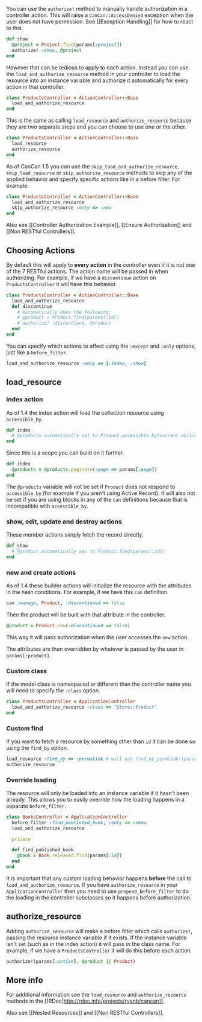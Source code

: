 You can use the `authorize!` method to manually handle authorization in a controller action. This will raise a `CanCan::AccessDenied` exception when the user does not have permission. See [[Exception Handling]] for how to react to this.

```ruby
def show
  @project = Project.find(params[:project])
  authorize! :show, @project
end
```

However that can be tedious to apply to each action. Instead you can use the `load_and_authorize_resource` method in your controller to load the resource into an instance variable and authorize it automatically for every action in that controller.

```ruby
class ProductsController < ActionController::Base
  load_and_authorize_resource
end
```

This is the same as calling `load_resource` and `authorize_resource` because they are two separate steps and you can choose to use one or the other.

```ruby
class ProductsController < ActionController::Base
  load_resource
  authorize_resource
end
```

As of CanCan 1.5 you can use the `skip_load_and_authorize_resource`, `skip_load_resource` or `skip_authorize_resource` methods to skip any of the applied behavior and specify specific actions like in a before filter. For example.

```ruby
class ProductsController < ActionController::Base
  load_and_authorize_resource
  skip_authorize_resource :only => :new
end
```

Also see [[Controller Authorization Example]], [[Ensure Authorization]] and [[Non RESTful Controllers]].


## Choosing Actions

By default this will apply to **every action** in the controller even if it is not one of the 7 RESTful actions. The action name will be passed in when authorizing. For example, if we have a `discontinue` action on `ProductsController` it will have this behavior.

```ruby
class ProductsController < ActionController::Base
  load_and_authorize_resource
  def discontinue
    # Automatically does the following:
    # @product = Product.find(params[:id])
    # authorize! :discontinue, @product
  end
end
```

You can specify which actions to affect using the `:except` and `:only` options, just like a `before_filter`.

```ruby
load_and_authorize_resource :only => [:index, :show]
```


## load_resource

### index action

As of 1.4 the index action will load the collection resource using `accessible_by`.

```ruby
def index
  # @products automatically set to Product.accessible_by(current_ability)
end
```

Since this is a scope you can build on it further.

```ruby
def index
  @products = @products.paginate(:page => params[:page])
end
```

The `@products` variable will not be set if `Product` does not respond to `accessible_by` (for example if you aren't using Active Record). It will also not be set if you are using blocks in any of the `can` definitions because that is incompatible with `accessible_by`.

### show, edit, update and destroy actions

These member actions simply fetch the record directly.

```ruby
def show
  # @product automatically set to Product.find(params[:id])
end
```

### new and create actions

As of 1.4 these builder actions will initialize the resource with the attributes in the hash conditions. For example, if we have this `can` definition.

```ruby
can :manage, Product, :discontinued => false
```

Then the product will be built with that attribute in the controller.

```ruby
@product = Product.new(:discontinued => false)
```

This way it will pass authorization when the user accesses the `new` action.

The attributes are then overridden by whatever is passed by the user in `params[:product]`.

### Custom class

If the model class is namespaced or different than the controller name you will need to specify the `:class` option.

```ruby
class ProductsController < ApplicationController
  load_and_authorize_resource :class => "Store::Product"
end
```


### Custom find

If you want to fetch a resource by something other than `id` it can be done so using the `find_by` option.

```ruby
load_resource :find_by => :permalink # will use find_by_permlink!(params[:id])
authorize_resource
```

### Override loading

The resource will only be loaded into an instance variable if it hasn't been already. This allows you to easily override how the loading happens in a separate `before_filter`.

```ruby
class BooksController < ApplicationController
  before_filter :find_published_book, :only => :show
  load_and_authorize_resource

  private

  def find_published_book
    @book = Book.released.find(params[:id])
  end
end
```

It is important that any custom loading behavior happens **before** the call to `load_and_authorize_resource`. If you have `authorize_resource` in your `ApplicationController` then you need to use `prepend_before_filter` to do the loading in the controller subclasses so it happens before authorization.

## authorize_resource

Adding `authorize_resource` will make a before filter which calls `authorize!`, passing the resource instance variable if it exists. If the instance variable isn't set (such as in the index action) it will pass in the class name. For example, if we have a `ProductsController` it will do this before each action.

```ruby
authorize!(params[:action], @product || Product)
```

## More info

For additional information see the `load_resource` and `authorize_resource` methods in the [[RDoc|http://rdoc.info/projects/ryanb/cancan]].

Also see [[Nested Resources]] and [[Non RESTful Controllers]].